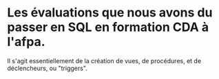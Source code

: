 # Les évaluations que nous avons du passer en SQL en formation CDA à l'afpa.
Il s'agit essentiellement de la création de vues, de procédures, et de déclencheurs, ou "triggers".

